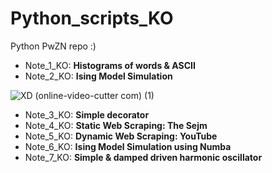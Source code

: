 # Python_scripts_KO
Python PwZN repo :)
- Note_1_KO: <b> Histograms of words & ASCII </b>
- Note_2_KO: <b> Ising Model Simulation </b> 

![XD (online-video-cutter com) (1)](https://user-images.githubusercontent.com/62968263/205518639-8654ba38-0b0f-4d65-aab3-349b52d2020d.gif)
- Note_3_KO: <b> Simple decorator </b>
- Note_4_KO: <b> Static Web Scraping: The Sejm</b>
- Note_5_KO: <b> Dynamic Web Scraping: YouTube</b>
- Note_6_KO: <b> Ising Model Simulation using Numba</b>
- Note_7_KO: <b> Simple & damped driven harmonic oscillator</b>
